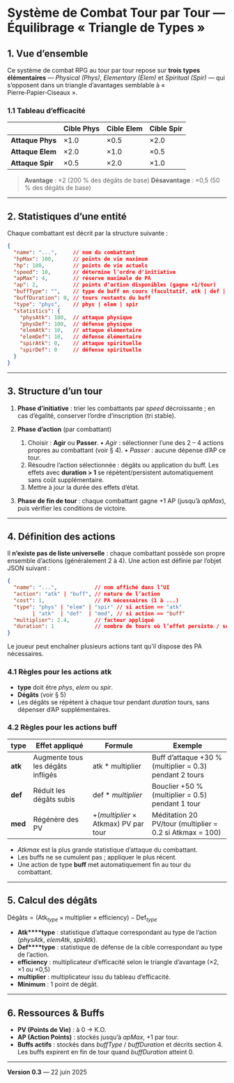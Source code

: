# Système de Combat Tour par Tour — Équilibrage « Triangle de Types »

## 1. Vue d’ensemble

Ce système de combat RPG au tour par tour repose sur **trois types élémentaires** — *Physical (Phys)*, *Elementary (Elem)* et *Spiritual (Spir)* — qui s’opposent dans un triangle d’avantages semblable à « Pierre‑Papier‑Ciseaux ».

### 1.1 Tableau d’efficacité

|                  | **Cible Phys** | **Cible Elem** | **Cible Spir** |
| ---------------- | -------------- | -------------- | -------------- |
| **Attaque Phys** | ×1.0           | ×0.5           | ×2.0           |
| **Attaque Elem** | ×2.0           | ×1.0           | ×0.5           |
| **Attaque Spir** | ×0.5           | ×2.0           | ×1.0           |

> **Avantage** : ×2 (200 % des dégâts de base)
> **Désavantage** : ×0,5 (50 % des dégâts de base)

---

## 2. Statistiques d’une entité

Chaque combattant est décrit par la structure suivante :

```json
{
  "name": "...",     // nom du combattant
  "hpMax": 100,      // points de vie maximum
  "hp": 100,         // points de vie actuels
  "speed": 10,       // détermine l'ordre d'initiative
  "apMax": 4,        // réserve maximale de PA
  "ap": 2,           // points d’action disponibles (gagne +1/tour)
  "buffType": "",    // type de buff en cours (facultatif, atk | def | med)
  "buffDuration": 0, // tours restants du buff
  "type": "phys",    // phys | elem | spir
  "statistics": {
    "physAtk": 100,  // attaque physique
    "physDef": 100,  // défense physique
    "elemAtk": 10,   // attaque élémentaire
    "elemDef": 10,   // défense élémentaire
    "spirAtk": 0,    // attaque spirituelle
    "spirDef": 0     // défense spirituelle
  }
}
```

---

## 3. Structure d’un tour

1. **Phase d’initiative** : trier les combattants par *speed* décroissante ; en cas d’égalité, conserver l’ordre d’inscription (tri stable).
2. **Phase d’action** (par combattant)

    1. Choisir : **Agir** ou **Passer**.
       • *Agir* : sélectionner l’une des 2 – 4 actions propres au combattant (voir § 4).
       • *Passer* : aucune dépense d’AP ce tour.
    2. Résoudre l’action sélectionnée : dégâts ou application du buff. Les effets avec **duration > 1** se répètent/persistent automatiquement sans coût supplémentaire.
    3. Mettre à jour la durée des effets d’état.
3. **Phase de fin de tour** : chaque combattant gagne +1 AP (jusqu’à *apMax*), puis vérifier les conditions de victoire.

---

## 4. Définition des actions

Il **n’existe pas de liste universelle** : chaque combattant possède son propre ensemble d’actions (généralement 2 à 4). Une action est définie par l’objet JSON suivant :

```json
{
  "name": "...",            // nom affiché dans l’UI
  "action": "atk" | "buff", // nature de l’action
  "cost": 1,                // PA nécessaires (1 à ...)
  "type": "phys" | "elem" | "spir" // si action == "atk"
        | "atk"  | "def"  | "med", // si action == "buff"
  "multiplier": 2.4,        // facteur appliqué
  "duration": 1             // nombre de tours où l’effet persiste / se répète
}
```

Le joueur peut enchaîner plusieurs actions tant qu’il dispose des PA nécessaires.

### 4.1 Règles pour les actions **atk**

* **type** doit être *phys*, *elem* ou *spir*.
* **Dégâts** (voir § 5)
* Les dégâts se répètent à chaque tour pendant *duration* tours, sans dépenser d’AP supplémentaires.

### 4.2 Règles pour les actions **buff**

| type    | Effet appliqué                    | Formule                              | Exemple                                                  |
| ------- | --------------------------------- | ------------------------------------ | -------------------------------------------------------- |
| **atk** | Augmente tous les dégâts infligés | atk \* multiplier                    | Buff d’attaque +30 % (multiplier = 0.3) pendant 2 tours  |
| **def** | Réduit les dégâts subis           | def \* *multiplier*                  | Bouclier +50 % (multiplier = 0.5) pendant 1 tour         |
| **med** | Régénère des PV                   | +(*multiplier* × Atkmax) PV par tour | Méditation 20 PV/tour (multiplier = 0.2 si Atkmax = 100) |

* *Atkmax* est la plus grande statistique d’attaque du combattant.
* Les buffs ne se cumulent pas ; appliquer le plus récent.
* Une action de type **buff** met automatiquement fin au tour du combattant.

---

## 5. Calcul des dégâts

$\text{Dégâts} = (\text{Atk}_{type} \times \text{multiplier} \times \text{efficiency}) - \text{Def}_{type}$

* **Atk\*\*\*\*type** : statistique d’attaque correspondant au type de l’action (*physAtk*, *elemAtk*, *spirAtk*).
* **Def\*\*\*\*type** : statistique de défense de la cible correspondant au type de l’action.
* **efficiency** : multiplicateur d’efficacité selon le triangle d’avantage (×2, ×1 ou ×0,5) 
* **multiplier** : multiplicateur issu du tableau d’efficacité.
* **Minimum** : 1 point de dégât.

---

## 6. Ressources & Buffs

* **PV (Points de Vie)** : à 0 → K.O.
* **AP (Action Points)** : stockés jusqu’à *apMax*, +1 par tour.
* **Buffs actifs** : stockés dans *buffType* / *buffDuration* et décrits section 4. Les buffs expirent en fin de tour quand *buffDuration* atteint 0.

---

**Version 0.3** — 22 juin 2025
